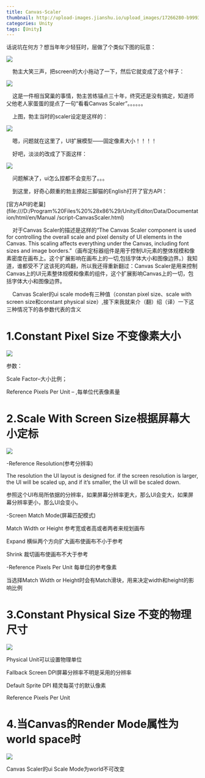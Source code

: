```yaml
---
title: Canvas-Scaler
thumbnail: http://upload-images.jianshu.io/upload_images/17266280-b99937e2c9c359a6.png?imageMogr2/auto-orient/strip%7CimageView2/2/w/1240
categories: Unity
tags: [Unity]
---
```


话说坑在何方？想当年年少轻狂时，层做了个类似下图的玩意：

  

![](http://upload-images.jianshu.io/upload_images/17266280-b99937e2c9c359a6.png?imageMogr2/auto-orient/strip%7CimageView2/2/w/1240)  

    勃主大笑三声，把screen的大小拖动了一下，然后它就变成了这个样子：

  

![](http://upload-images.jianshu.io/upload_images/17266280-1dde04d56f6ca103.png?imageMogr2/auto-orient/strip%7CimageView2/2/w/1240)  

    这是一件相当窝巢的事情，勃主苦练锚点三十年，终究还是没有搞定，知道师父他老人家蛋蛋的提点了一句“看看Canvas Scaler”。。。。。。

    上图，勃主当时的scaler设定是这样的：

  

![](http://upload-images.jianshu.io/upload_images/17266280-42b6bd837d959346.png?imageMogr2/auto-orient/strip%7CimageView2/2/w/1240)  

    嗯，问题就在这里了，UI扩展模型——固定像素大小！！！！

    好吧，淡淡的改成了下面这样：

  

![](http://upload-images.jianshu.io/upload_images/17266280-62cc0b288e8a4db6.png?imageMogr2/auto-orient/strip%7CimageView2/2/w/1240)  

    问题解决了，ui怎么捏都不会变形了。。。

    到这里，好奇心颇重的勃主撩起三脚猫的English打开了官方API：

[官方API的老巢](file:///D:/Program%20Files%20%28x86%29/Unity/Editor/Data/Documentation/html/en/Manual
/script-CanvasScaler.html)

    对于Canvas Scaler的描述是这样的“The Canvas Scaler component is used for controlling
the overall scale and pixel density of UI elements in the Canvas. This scaling
affects everything under the Canvas, including font sizes and image
borders.”（画布定标器组件是用于控制UI元素的整体规模和像素密度在画布上。这个扩展影响在画布上的一切,包括字体大小和图像边界。）我知道，谁都受不了这该死的鸡翻，所以我还得重新翻过：Canvas
Scaler是用来控制Canvas上的UI元素整体规模和像素的组件，这个扩展影响Canvas上的一切，包括字体大小和图像边界。

    Canvas Scaler的ui scale mode有三种值（constan pixel size、scale with screen
size和constant physical size）,接下来我就来介（翻）绍（译）一下这三种情况下的各参数代表的含义

# 1.Constant Pixel Size 不变像素大小

  

![](http://upload-images.jianshu.io/upload_images/17266280-95f1c5d756aee58d.png?imageMogr2/auto-orient/strip%7CimageView2/2/w/1240)  

参数：

Scale Factor–大小比例；

Reference Pixels Per Unit – ,每单位代表像素量

# 2.Scale With Screen Size根据屏幕大小定标

  

![](http://upload-images.jianshu.io/upload_images/17266280-d79a9c9ac184e88b.png?imageMogr2/auto-orient/strip%7CimageView2/2/w/1240)  

-Reference Resolution(参考分辨率) 

The resolution the UI layout is designed for. if the screen resolution is
larger, the UI will be scaled up, and if it’s smaller, the UI will be scaled
down.

参照这个UI布局所依据的分辨率，如果屏幕分辨率更大，那么UI会变大，如果屏幕分辨率更小，那么UI会变小。

-Screen Match Mode(屏幕匹配模式) 

Match Width or Height 参考宽或者高或者两者来规划画布

Expand 横纵两个方向扩大画布使画布不小于参考

Shrink 裁切画布使画布不大于参考

-Reference Pixels Per Unit 每单位的参考像素

当选择Match Width or Height时会有Match滑块，用来决定width和height的影响比例

# 3.Constant Physical Size 不变的物理尺寸

  

![](http://upload-images.jianshu.io/upload_images/17266280-bb87da164114310b.png?imageMogr2/auto-orient/strip%7CimageView2/2/w/1240)  

Physical Unit可以设置物理单位

Fallback Screen DPI屏幕分辨率不明是采用的分辨率

Default Sprite DPI 精灵每英寸的默认像素

Reference Pixels Per Unit

# 4.当Canvas的Render Mode属性为world space时

  

![](http://upload-images.jianshu.io/upload_images/17266280-3d8ab4edde4c3f77.png?imageMogr2/auto-orient/strip%7CimageView2/2/w/1240)  

Canvas Scaler的ui Scale Mode为world不可改变

